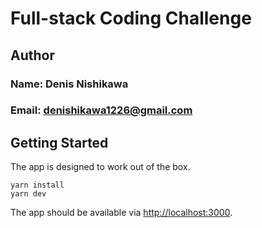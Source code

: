# Full-stack Coding Challenge

## Author

### Name: Denis Nishikawa
### Email: denishikawa1226@gmail.com

## Getting Started

The app is designed to work out of the box.

```shell
yarn install
yarn dev
```

The app should be available via [http://localhost:3000](http://localhost:3000).
